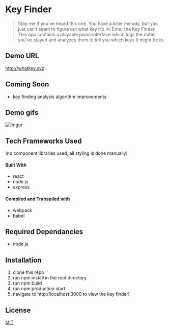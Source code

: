 # Key Finder

>Stop me if you've heard this one. You have a killer melody, but you just can't seem to figure out what key it's in!  Enter the Key Finder.  This app contains a playable piano interface which logs the notes you've played and analyzes them to tell you which keys it might be in.

## Demo URL

http://whatkey.xyz

## Coming Soon
- key finding analysis algorithm improvements

## Demo gifs

![Imgur](https://i.imgur.com/nciAHhS.gif)

## Tech Frameworks Used

(no component libraries used, all styling is done manually)

#### Built With
- react
- node.js
- express

#### Compiled and Transpiled with
- webpack 
- babel
## Required Dependancies
- node.js
## Installation
1. clone this repo
2. run npm install in the root directory
3. run npm build
4. run npm production start
5. navigate to http://localhost:3000 to view the key finder!

## License
[MIT](https://choosealicense.com/licenses/mit/)

